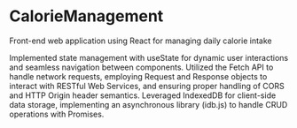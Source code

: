 # CalorieManagement
Front-end web application using React for managing daily calorie intake

 Implemented state management with useState for dynamic user interactions and seamless navigation between components. Utilized the Fetch API to handle network requests, employing Request and Response objects to interact with RESTful Web Services, and ensuring proper handling of CORS and HTTP Origin header semantics. Leveraged IndexedDB for client-side data storage, implementing an asynchronous library (idb.js) to handle CRUD operations with Promises.
